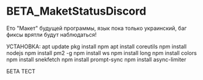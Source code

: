 # BETA_MaketStatusDiscord
Ето "Макет" будущей программы, язык пока только украинский, баг фиксы врятли будут наблюдаться!

УСТАНОВКА:
apt update
pkg install npm
apt install coreutils
npm install nodejs
npm install pm2 -g
npm install ws
npm install long
npm install colors 
npm install snekfetch
npm install prompt-sync
npm install async-limiter

БЕТА ТЕСТ
